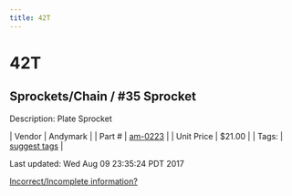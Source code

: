 ```yaml
---
title: 42T
---
```


# 42T
## Sprockets/Chain / #35 Sprocket
Description: 	Plate Sprocket 

| Vendor | Andymark | 
| Part # | [am-0223](http://www.andymark.com/Sprocket-p/am-0223.htm) | 
| Unit Price | $21.00 | 
| Tags: | [suggest tags](https://docs.google.com/forms/d/e/1FAIpQLSeWyY8v3RgOty-MyWmh9U0iivNYN_molChYyS-0U-o-kOAv_g/viewform) | 

Last updated: Wed Aug 09 23:35:24 PDT 2017

 [Incorrect/Incomplete information?](https://docs.google.com/forms/d/e/1FAIpQLSeWyY8v3RgOty-MyWmh9U0iivNYN_molChYyS-0U-o-kOAv_g/viewform)